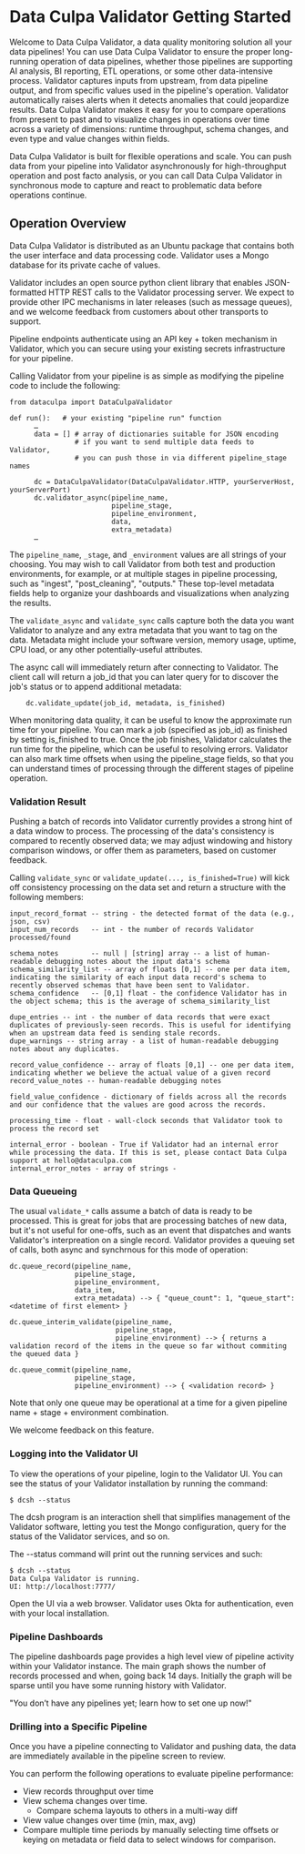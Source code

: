 # Data Culpa Validator Getting Started

Welcome to Data Culpa Validator, a data quality monitoring solution all your data pipelines! You can use Data Culpa Validator to ensure the proper long-running operation of data pipelines, whether those pipelines are supporting AI analysis, BI reporting, ETL operations, or some other data-intensive process. Validator captures inputs from upstream, from data pipeline output, and from specific values used in the pipeline's operation. Validator automatically raises alerts when it detects anomalies that could jeopardize results. Data Culpa Validator makes it easy for you to compare operations from present to past and to visualize changes in operations over time across a variety of dimensions: runtime throughput, schema changes, and even type and value changes within fields.
 
Data Culpa Validator is built for flexible operations and scale. You can push data from your pipeline into Validator asynchronously for high-throughput operation and post facto analysis, or you can call Data Culpa Validator in synchronous mode to capture and react to problematic data before operations continue.




## Operation Overview 
 
Data Culpa Validator is distributed as an Ubuntu package that contains both the user interface and data processing code. Validator uses a Mongo database for its private cache of values.
 
Validator includes an open source python client library that enables JSON-formatted HTTP REST calls to the Validator processing server. We expect to provide other IPC mechanisms in later releases (such as message queues), and we welcome feedback from customers about other transports to support.
 
Pipeline endpoints authenticate using an API key + token mechanism in Validator, which you can secure using your existing secrets infrastructure for your pipeline.
 
Calling Validator from your pipeline is as simple as modifying the pipeline code to include the following:
 
    from dataculpa import DataCulpaValidator
    
    def run():   # your existing "pipeline run" function
          …
          data = [] # array of dictionaries suitable for JSON encoding
                    # if you want to send multiple data feeds to Validator,
                    # you can push those in via different pipeline_stage names
 
          dc = DataCulpaValidator(DataCulpaValidator.HTTP, yourServerHost, yourServerPort)
          dc.validator_async(pipeline_name, 
                             pipeline_stage, 
                             pipeline_environment, 
                             data,
                             extra_metadata)
          …

The `pipeline_name`, `_stage`, and `_environment` values are all strings of your choosing. You may wish to call Validator from both test and production environments, for example, or at multiple stages in pipeline processing, such as "ingest", "post_cleaning", "outputs." These top-level metadata fields help to organize your dashboards and visualizations when analyzing the results.
 
The `validate_async` and `validate_sync` calls capture both the data you want Validator to analyze and any extra metadata that you want to tag on the data. Metadata might include your software version, memory usage, uptime, CPU load, or any other potentially-useful attributes.
 
The async call will immediately return after connecting to Validator. The client call will return a job_id that you can later query for to discover the job's status or to append additional metadata:
 
        dc.validate_update(job_id, metadata, is_finished)
 
When monitoring data quality, it can be useful to know the approximate run time for your pipeline. You can mark a job (specified as job_id) as finished by setting is_finished to true. Once the job finishes, Validator calculates the run time for the pipeline, which can be useful to resolving errors. Validator can also mark time offsets when using the pipeline_stage fields, so that you can understand times of processing through the different stages of pipeline operation.

### Validation Result

Pushing a batch of records into Validator currently provides a strong hint of a data window to process. The processing of the data's consistency is compared to recently observed data; we may adjust windowing and history comparison windows, or offer them as parameters, based on customer feedback.

Calling `validate_sync` or `validate_update(..., is_finished=True)` will kick off consistency processing on the data set and return a structure with the following members:

    input_record_format -- string - the detected format of the data (e.g., json, csv)
    input_num_records   -- int - the number of records Validator processed/found

    schema_notes        -- null | [string] array -- a list of human-readable debugging notes about the input data's schema
    schema_similarity_list -- array of floats [0,1] -- one per data item, indicating the similarity of each input data record's schema to recently observed schemas that have been sent to Validator.
    schema_confidence   -- [0,1] float - the confidence Validator has in the object schema; this is the average of schema_similarity_list
    
    dupe_entries -- int - the number of data records that were exact duplicates of previously-seen records. This is useful for identifying when an upstream data feed is sending stale records.
    dupe_warnings -- string array - a list of human-readable debugging notes about any duplicates.
    
    record_value_confidence -- array of floats [0,1] -- one per data item, indicating whether we believe the actual value of a given record
    record_value_notes -- human-readable debugging notes
    
    field_value_confidence - dictionary of fields across all the records and our confidence that the values are good across the records.
    
    processing_time - float - wall-clock seconds that Validator took to process the record set
    
    internal_error - boolean - True if Validator had an internal error while processing the data. If this is set, please contact Data Culpa support at hello@dataculpa.com
    internal_error_notes - array of strings - 


### Data Queueing

The usual `validate_*` calls assume a batch of data is ready to be processed. This is great for jobs that are processing batches of new data, but it's not useful for one-offs, such as an event that dispatches and wants Validator's interpreation on a single record. Validator provides a queuing set of calls, both async and synchrnous for this mode of operation:

    dc.queue_record(pipeline_name, 
                    pipeline_stage, 
                    pipeline_environment, 
                    data_item,
                    extra_metadata) --> { "queue_count": 1, "queue_start": <datetime of first element> }
     
    dc.queue_interim_validate(pipeline_name, 
                              pipeline_stage, 
                              pipeline_environment) --> { returns a validation record of the items in the queue so far without commiting the queued data }
		    
    dc.queue_commit(pipeline_name, 
                    pipeline_stage, 
                    pipeline_environment) --> { <validation record> }

Note that only one queue may be operational at a time for a given pipeline name + stage + environment combination.

We welcome feedback on this feature.

### Logging into the Validator UI

To view the operations of your pipeline, login to the Validator UI.  You can see the status of your Validator installation by running the command:

    $ dcsh --status

The dcsh program is an interaction shell that simplifies management of the Validator software, letting you test the Mongo configuration, query for the status of the Validator services, and so on.

The --status command will print out the running services and such:

	
    $ dcsh --status
    Data Culpa Validator is running.
    UI: http://localhost:7777/

Open the UI via a web browser. Validator uses Okta for authentication, even with your local installation. 


### Pipeline Dashboards

The pipeline dashboards page provides a high level view of pipeline activity within your Validator instance. The main graph shows the number of records processed and when, going back 14 days. Initially the graph will be sparse until you have some running history with Validator.

"You don’t have any pipelines yet; learn how to set one up now!"

### Drilling into a Specific Pipeline

Once you have a pipeline connecting to Validator and pushing data, the data are immediately available in the pipeline screen to review.

You can perform the following operations to evaluate pipeline performance:
* View records throughput over time
* View schema changes over time.
  * Compare schema layouts to others in a multi-way diff
* View value changes over time (min, max, avg)
* Compare multiple time periods by manually selecting time offsets or keying on metadata or field data to select windows for comparison.
